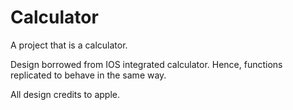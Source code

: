 # Calculator

A project that is a calculator.

Design borrowed from IOS integrated calculator. Hence, functions replicated to behave in the same way.

All design credits to apple.
